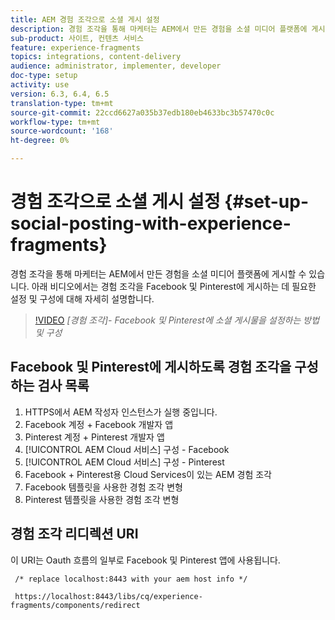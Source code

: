 ```yaml
---
title: AEM 경험 조각으로 소셜 게시 설정
description: 경험 조각을 통해 마케터는 AEM에서 만든 경험을 소셜 미디어 플랫폼에 게시할 수 있습니다. 아래 비디오에서는 경험 조각을 Facebook 및 Pinterest에 게시하는 데 필요한 설정 및 구성에 대해 자세히 설명합니다.
sub-product: 사이트, 컨텐츠 서비스
feature: experience-fragments
topics: integrations, content-delivery
audience: administrator, implementer, developer
doc-type: setup
activity: use
version: 6.3, 6.4, 6.5
translation-type: tm+mt
source-git-commit: 22ccd6627a035b37edb180eb4633bc3b57470c0c
workflow-type: tm+mt
source-wordcount: '168'
ht-degree: 0%

---
```



# 경험 조각으로 소셜 게시 설정 {#set-up-social-posting-with-experience-fragments}

경험 조각을 통해 마케터는 AEM에서 만든 경험을 소셜 미디어 플랫폼에 게시할 수 있습니다. 아래 비디오에서는 경험 조각을 Facebook 및 Pinterest에 게시하는 데 필요한 설정 및 구성에 대해 자세히 설명합니다.

>[!VIDEO](https://video.tv.adobe.com/v/20592/?quality=9&learn=on)
*[경험 조각]- Facebook 및 Pinterest에 소셜 게시물을 설정하는 방법 및 구성*

## Facebook 및 Pinterest에 게시하도록 경험 조각을 구성하는 검사 목록

1. HTTPS에서 AEM 작성자 인스턴스가 실행 중입니다.
2. Facebook 계정 + Facebook 개발자 앱
3. Pinterest 계정 + Pinterest 개발자 앱
4. [!UICONTROL AEM Cloud 서비스] 구성 - Facebook
5. [!UICONTROL AEM Cloud 서비스] 구성 - Pinterest
6. Facebook + Pinterest용 Cloud Services이 있는 AEM 경험 조각
7. Facebook 템플릿을 사용한 경험 조각 변형
8. Pinterest 템플릿을 사용한 경험 조각 변형

## 경험 조각 리디렉션 URI

이 URI는 Oauth 흐름의 일부로 Facebook 및 Pinterest 앱에 사용됩니다.

```plain
 /* replace localhost:8443 with your aem host info */

 https://localhost:8443/libs/cq/experience-fragments/components/redirect
```


